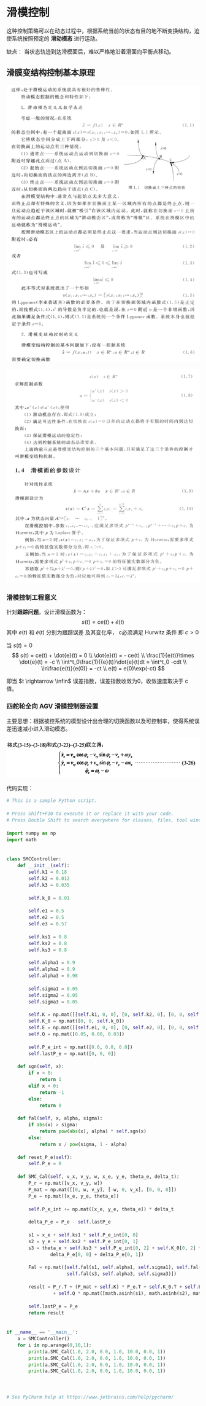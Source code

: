 # 滑模控制

这种控制策略可以在动态过程中，根据系统当前的状态有目的地不断变换结构，迫使系统按照预定的 **滑动模态** 进行运动。

缺点：   当状态轨迹到达滑模面后，难以严格地沿着滑面向平衡点移动。

## 滑膜变结构控制基本原理

![image-20231104150731464](滑模控制.assets/image-20231104150731464.png)

![image-20231104150748471](滑模控制.assets/image-20231104150748471.png)





### 滑模控制工程意义

针对**跟踪问题**，设计滑模函数为：
$$
s(t) = ce(t) + \dot{e}(t)
$$
其中 $e(t)$ 和 $\dot{e}(t)$ 分别为跟踪误差 及其变化率， c必须满足 Hurwitz 条件 即 $c>0$

当 $s(t) = 0$  
$$
s(t) = ce(t) + \dot{e}(t) = 0
\\
\dot{e}(t) = - ce(t)
\\
\frac{1}{e(t)}\times \dot{e}(t) = -c
\\
\int^t_0\frac{1}{{e}(t)}\dot{e}(t)dt = \int^t_0 -cdt
\\
\ln\frac{e(t)}{e(0)} = -ct
\\
e(t) = e(0)\exp(-ct)
$$

即当 $t \rightarrow \infin$ 误差指数，误差指数收敛为0，收敛速度取决于  c 值。





### 四舵轮全向 AGV 滑膜控制器设置

主要思想：根据被控系统的模型设计出合理的切换函数以及可控制率，使得系统误差迅速减小进入滑动模态。





















![image-20231105004442984](滑模控制.assets/image-20231105004442984.png)





代码实现：

```python
# This is a sample Python script.

# Press Shift+F10 to execute it or replace it with your code.
# Press Double Shift to search everywhere for classes, files, tool windows, actions, and settings.

import numpy as np
import math


class SMCController:
    def __init__(self):
        self.k1 = 0.18
        self.k2 = 0.012
        self.k3 = 0.035

        self.k_0 = 0.01

        self.e1 = 0.5
        self.e2 = 0.5
        self.e3 = 0.57

        self.ks1 = 0.8
        self.ks2 = 0.8
        self.ks3 = 0.8

        self.alpha1 = 0.9
        self.alpha2 = 0.9
        self.alpha3 = 0.98

        self.sigma1 = 0.05
        self.sigma2 = 0.05
        self.sigma3 = 0.05

        self.K = np.mat([[self.k1, 0, 0], [0, self.k2, 0], [0, 0, self.k3]])
        self.K_0 = np.mat([0, 0, self.k_0])
        self.E = np.mat([[self.e1, 0, 0], [0, self.e2, 0], [0, 0, self.e3]])
        self.Q = np.mat([0.05, 0.08, 0.03])

        self.P_e_int = np.mat([0.0, 0.0, 0.0])
        self.lastP_e = np.mat([0, 0, 0])

    def sgn(self, x):
        if x > 0:
            return 1
        elif x < 0:
            return -1
        else:
            return 0

    def fal(self, x, alpha, sigma):
        if abs(x) > sigma:
            return pow(abs(x), alpha) * self.sgn(x)
        else:
            return x / pow(sigma, 1 - alpha)

    def reset_P_e(self):
        self.P_e = 0

    def SMC_Cal(self, v_x, v_y, w, x_e, y_e, theta_e, delta_t):
        P_r = np.mat([v_x, v_y, w])
        P_mat = np.mat([[0, w, v_y], [-w, 0, v_x], [0, 0, 0]])
        P_e = np.mat([x_e, y_e, theta_e])

        self.P_e_int += np.mat([x_e, y_e, theta_e]) * delta_t

        delta_P_e = P_e - self.lastP_e

        s1 = x_e + self.ks1 * self.P_e_int[0, 0]
        s2 = y_e + self.ks2 * self.P_e_int[0, 1]
        s3 = theta_e + self.ks3 * self.P_e_int[0, 2] + self.K_0[0, 2] * self.sgn(theta_e) * (
                delta_P_e[0, 0] + delta_P_e[0, 1])

        Fal = np.mat([self.fal(s1, self.alpha1, self.sigma1), self.fal(s2, self.alpha2, self.sigma2),
                      self.fal(s3, self.alpha3, self.sigma3)])

        result = P_r.T + (P_mat + self.K) * P_e.T + self.K_0.T + self.E.T * abs(P_e.T - self.lastP_e.T) + self.E * Fal.T \
                 + self.Q * np.mat([math.asinh(s1), math.asinh(s2), math.asinh(s3)]).T

        self.lastP_e = P_e
        return result


if __name__ == '__main__':
    a = SMCController()
    for i in np.arange(0,10,1):
        print(a.SMC_Cal(1.0, 2.0, 0.0, 1.0, 10.0, 0.0, 1))
        print(a.SMC_Cal(1.0, 2.0, 0.0, 1.0, 10.0, 0.0, 1))
        print(a.SMC_Cal(1.0, 2.0, 0.0, 1.0, 10.0, 0.0, 1))
        print(a.SMC_Cal(1.0, 2.0, 0.0, 1.0, 10.0, 0.0, 1))



# See PyCharm help at https://www.jetbrains.com/help/pycharm/
```

